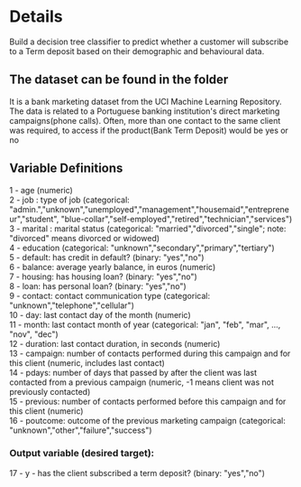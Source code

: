 # Details
Build a decision tree classifier to predict whether a customer will subscribe to a Term deposit based on their demographic and behavioural data. 
## The dataset can be found in the folder
It is a bank marketing dataset from the UCI Machine Learning Repository. The data is related to a Portuguese banking institution's direct marketing campaigns(phone calls). Often, more than one contact to the same client was required, to access if the product(Bank Term Deposit) would be yes or no
## Variable Definitions
1 - age (numeric)  
2 - job : type of job (categorical: "admin.","unknown","unemployed","management","housemaid","entrepreneur","student",
                                       "blue-collar","self-employed","retired","technician","services")  
3 - marital : marital status (categorical: "married","divorced","single"; note: "divorced" means divorced or widowed)  
4 - education (categorical: "unknown","secondary","primary","tertiary")  
5 - default: has credit in default? (binary: "yes","no")  
6 - balance: average yearly balance, in euros (numeric)  
7 - housing: has housing loan? (binary: "yes","no")  
8 - loan: has personal loan? (binary: "yes","no")  
9 - contact: contact communication type (categorical: "unknown","telephone","cellular")  
10 - day: last contact day of the month (numeric)  
11 - month: last contact month of year (categorical: "jan", "feb", "mar", ..., "nov", "dec")  
12 - duration: last contact duration, in seconds (numeric)  
13 - campaign: number of contacts performed during this campaign and for this client (numeric, includes last contact)  
14 - pdays: number of days that passed by after the client was last contacted from a previous campaign (numeric, -1 means client was not previously contacted)  
15 - previous: number of contacts performed before this campaign and for this client (numeric)  
16 - poutcome: outcome of the previous marketing campaign (categorical: "unknown","other","failure","success")  
### Output variable (desired target):
17 - y - has the client subscribed a term deposit? (binary: "yes","no")
